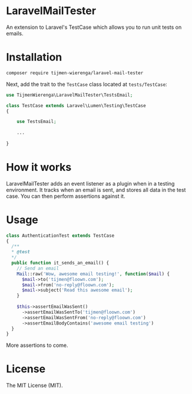 # LaravelMailTester

An extension to Laravel's TestCase which allows you to run unit tests on emails.

# Installation

``` bash
composer require tijmen-wierenga/laravel-mail-tester
```

Next, add the trait to the `TestCase` class located at `tests/TestCase`:

``` php
use TijmenWierenga\LaravelMailTester\TestsEmail;

class TestCase extends Laravel\Lumen\Testing\TestCase
{

    use TestsEmail;
    
    ...
    
}
```

# How it works

LaravelMailTester adds an event listener as a plugin when in a testing environment. It tracks when an email is sent, and stores all data in the test case. You can then perform assertions against it.

# Usage

``` php
class AuthenticationTest extends TestCase
{
  /**
  * @test
  */
  public function it_sends_an_email() {
    // Send an email
    Mail::raw('Wow, awesome email testing!', function($mail) {
      $mail->to('tijmen@floown.com');
      $mail->from('no-reply@floown.com');
      $mail->subject('Read this awesome email');
    }
    
    $this->assertEmailWasSent()
      ->assertEmailWasSentTo('tijmen@floown.com')
      ->assertEmailWasSentFrom('no-reply@floown.com')
      ->assertEmailBodyContains('awesome email testing')
  }
}
```

More assertions to come.

# License

The MIT License (MIT).
